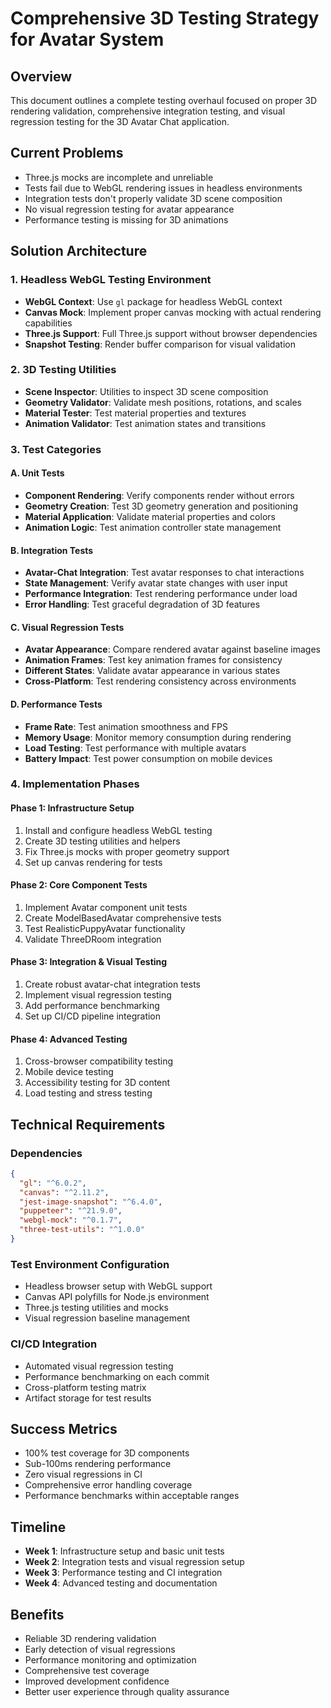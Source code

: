 # Comprehensive 3D Testing Strategy for Avatar System

## Overview
This document outlines a complete testing overhaul focused on proper 3D rendering validation, comprehensive integration testing, and visual regression testing for the 3D Avatar Chat application.

## Current Problems
- Three.js mocks are incomplete and unreliable
- Tests fail due to WebGL rendering issues in headless environments
- Integration tests don't properly validate 3D scene composition
- No visual regression testing for avatar appearance
- Performance testing is missing for 3D animations

## Solution Architecture

### 1. Headless WebGL Testing Environment
- **WebGL Context**: Use `gl` package for headless WebGL context
- **Canvas Mock**: Implement proper canvas mocking with actual rendering capabilities
- **Three.js Support**: Full Three.js support without browser dependencies
- **Snapshot Testing**: Render buffer comparison for visual validation

### 2. 3D Testing Utilities
- **Scene Inspector**: Utilities to inspect 3D scene composition
- **Geometry Validator**: Validate mesh positions, rotations, and scales
- **Material Tester**: Test material properties and textures
- **Animation Validator**: Test animation states and transitions

### 3. Test Categories

#### A. Unit Tests
- **Component Rendering**: Verify components render without errors
- **Geometry Creation**: Test 3D geometry generation and positioning
- **Material Application**: Validate material properties and colors
- **Animation Logic**: Test animation controller state management

#### B. Integration Tests
- **Avatar-Chat Integration**: Test avatar responses to chat interactions
- **State Management**: Verify avatar state changes with user input
- **Performance Integration**: Test rendering performance under load
- **Error Handling**: Test graceful degradation of 3D features

#### C. Visual Regression Tests
- **Avatar Appearance**: Compare rendered avatar against baseline images
- **Animation Frames**: Test key animation frames for consistency
- **Different States**: Validate avatar appearance in various states
- **Cross-Platform**: Test rendering consistency across environments

#### D. Performance Tests
- **Frame Rate**: Test animation smoothness and FPS
- **Memory Usage**: Monitor memory consumption during rendering
- **Load Testing**: Test performance with multiple avatars
- **Battery Impact**: Test power consumption on mobile devices

### 4. Implementation Phases

#### Phase 1: Infrastructure Setup
1. Install and configure headless WebGL testing
2. Create 3D testing utilities and helpers
3. Fix Three.js mocks with proper geometry support
4. Set up canvas rendering for tests

#### Phase 2: Core Component Tests
1. Implement Avatar component unit tests
2. Create ModelBasedAvatar comprehensive tests
3. Test RealisticPuppyAvatar functionality
4. Validate ThreeDRoom integration

#### Phase 3: Integration & Visual Testing
1. Create robust avatar-chat integration tests
2. Implement visual regression testing
3. Add performance benchmarking
4. Set up CI/CD pipeline integration

#### Phase 4: Advanced Testing
1. Cross-browser compatibility testing
2. Mobile device testing
3. Accessibility testing for 3D content
4. Load testing and stress testing

## Technical Requirements

### Dependencies
```json
{
  "gl": "^6.0.2",
  "canvas": "^2.11.2",
  "jest-image-snapshot": "^6.4.0",
  "puppeteer": "^21.9.0",
  "webgl-mock": "^0.1.7",
  "three-test-utils": "^1.0.0"
}
```

### Test Environment Configuration
- Headless browser setup with WebGL support
- Canvas API polyfills for Node.js environment
- Three.js testing utilities and mocks
- Visual regression baseline management

### CI/CD Integration
- Automated visual regression testing
- Performance benchmarking on each commit
- Cross-platform testing matrix
- Artifact storage for test results

## Success Metrics
- 100% test coverage for 3D components
- Sub-100ms rendering performance
- Zero visual regressions in CI
- Comprehensive error handling coverage
- Performance benchmarks within acceptable ranges

## Timeline
- **Week 1**: Infrastructure setup and basic unit tests
- **Week 2**: Integration tests and visual regression setup
- **Week 3**: Performance testing and CI integration
- **Week 4**: Advanced testing and documentation

## Benefits
- Reliable 3D rendering validation
- Early detection of visual regressions
- Performance monitoring and optimization
- Comprehensive test coverage
- Improved development confidence
- Better user experience through quality assurance 